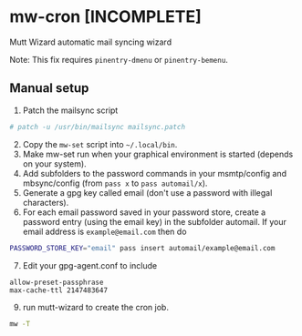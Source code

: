 # mw-cron [INCOMPLETE]
Mutt Wizard automatic mail syncing wizard

Note: This fix requires `pinentry-dmenu` or `pinentry-bemenu`.

## Manual setup
1. Patch the mailsync script
```sh
# patch -u /usr/bin/mailsync mailsync.patch
```
2. Copy the `mw-set` script into `~/.local/bin`.
3. Make mw-set run when your graphical environment is started (depends on your system).
4. Add subfolders to the password commands in your msmtp/config and mbsync/config (from `pass x` to `pass automail/x`).
5. Generate a gpg key called email (don't use a password with illegal characters).
6. For each email password saved in your password store, create a password entry (using the email key) in the subfolder automail. If your email address is `example@email.com` then do
```sh
PASSWORD_STORE_KEY="email" pass insert automail/example@email.com
```
7. Edit your gpg-agent.conf to include
```
allow-preset-passphrase
max-cache-ttl 2147483647
```
9. run mutt-wizard to create the cron job.
```sh
mw -T
```
